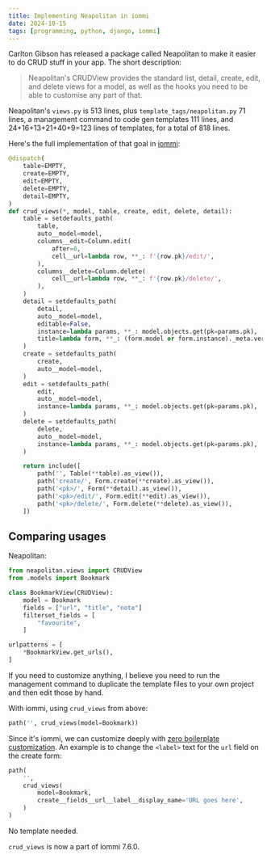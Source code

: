 ```yaml
---
title: Implementing Neapolitan in iommi
date: 2024-10-15
tags: [programming, python, django, iommi]
---
```


Carlton Gibson has released a package called Neapolitan to make it easier to do CRUD stuff in your app. The short description: 

> Neapolitan's CRUDView provides the standard list, detail, create, edit, and delete views for a model, as well as the hooks you need to be able to customise any part of that.

Neapolitan's `views.py` is 513 lines, plus `template_tags/neapolitan.py` 71 lines, a management command to code gen templates 111 lines, and 24+16+13+21+40+9=123 lines of templates, for a total of 818 lines.

Here's the full implementation of that goal in [iommi](https://docs.iommi.rocks):

```py
@dispatch(
    table=EMPTY,
    create=EMPTY,
    edit=EMPTY,
    delete=EMPTY,
    detail=EMPTY,
)
def crud_views(*, model, table, create, edit, delete, detail):
    table = setdefaults_path(
        table,
        auto__model=model,
        columns__edit=Column.edit(
            after=0,
            cell__url=lambda row, **_: f'{row.pk}/edit/',
        ),
        columns__delete=Column.delete(
            cell__url=lambda row, **_: f'{row.pk}/delete/',
        ),
    )
    detail = setdefaults_path(
        detail,
        auto__model=model,
        editable=False,
        instance=lambda params, **_: model.objects.get(pk=params.pk),
        title=lambda form, **_: (form.model or form.instance)._meta.verbose_name,
    )
    create = setdefaults_path(
        create,
        auto__model=model,
    )
    edit = setdefaults_path(
        edit,
        auto__model=model,
        instance=lambda params, **_: model.objects.get(pk=params.pk),
    )
    delete = setdefaults_path(
        delete,
        auto__model=model,
        instance=lambda params, **_: model.objects.get(pk=params.pk),
    )

    return include([
        path('', Table(**table).as_view()),
        path('create/', Form.create(**create).as_view()),
        path('<pk>/', Form(**detail).as_view()),
        path('<pk>/edit/', Form.edit(**edit).as_view()),
        path('<pk>/delete/', Form.delete(**delete).as_view()),
    ])
```


## Comparing usages

Neapolitan:

```py
from neapolitan.views import CRUDView
from .models import Bookmark

class BookmarkView(CRUDView):
    model = Bookmark
    fields = ["url", "title", "note"]
    filterset_fields = [
        "favourite",
    ]

urlpatterns = [
    *BookmarkView.get_urls(),
]
```

If you need to customize anything, I believe you need to run the management command to duplicate the template files to your own project and then edit those by hand.

With iommi, using `crud_views` from above:

```py
path('', crud_views(model=Bookmark))
```

Since it's iommi, we can customize deeply with [zero boilerplate customization](https://docs.iommi.rocks/en/latest/philosophy.html#single-point-customization-with-no-boilerplate). An example is to change the `<label>` text for the `url` field on the create form:   

```py
path(
    '', 
    crud_views(
        model=Bookmark,
        create__fields__url__label__display_name='URL goes here',
    )
)
```

No template needed.

`crud_views` is now a part of iommi 7.6.0.
